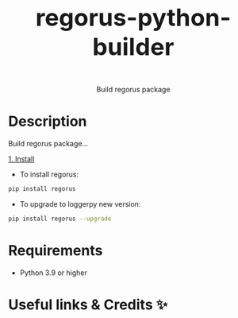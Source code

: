 <div align="center">
    <p style="font-size: xxx-large">
    <strong>
    regorus-python-builder
    </strong>
    </p>
    <p>
    <!-- Start Short Description -->Build regorus package<!-- End Short Description -->
    </p>
</div>

# Description
<!-- Start Long Description -->
Build regorus package...
<!-- End Long Description -->

<a href="#install">1. Install</a><br/>
 - To install regorus:
```sh
pip install regorus
```

- To upgrade to loggerpy new version:
```sh
pip install regorus --upgrade
```

# Requirements

- Python 3.9 or higher

# Useful links & Credits ✨
